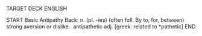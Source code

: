 TARGET DECK
ENGLISH

START
Basic
Antipathy
Back: n. (pl. -ies) (often foll. By to, for, between) strong aversion or dislike.  antipathetic adj. [greek: related to *pathetic]
END
